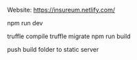 Website: https://insureum.netlify.com/


  npm run dev

  truffle compile
  truffle migrate
  npm run build

push build folder to static server